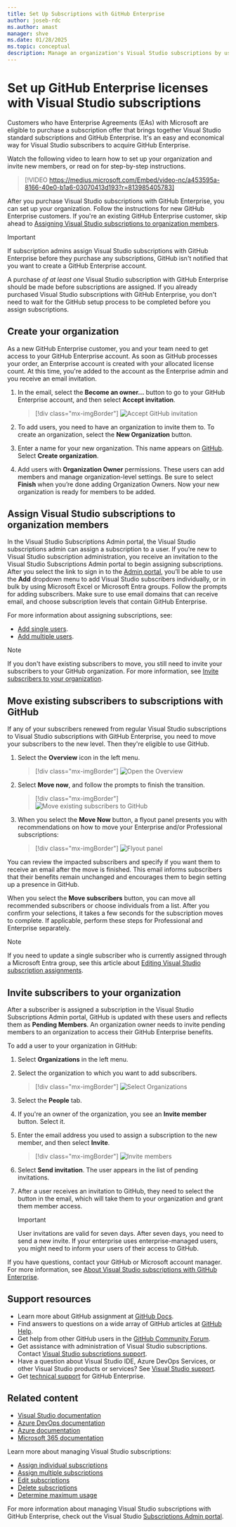 ```yaml
---
title: Set Up Subscriptions with GitHub Enterprise
author: joseb-rdc
ms.author: amast
manager: shve
ms.date: 01/28/2025
ms.topic: conceptual
description: Manage an organization's Visual Studio subscriptions by using GitHub Enterprise. Assign subscriptions to organization members and move subscribers.
---
```


# Set up GitHub Enterprise licenses with Visual Studio subscriptions

Customers who have Enterprise Agreements (EAs) with Microsoft are eligible to purchase a subscription offer that brings together Visual Studio standard subscriptions and GitHub Enterprise. It's an easy and economical way for Visual Studio subscribers to acquire GitHub Enterprise.

Watch the following video to learn how to set up your organization and invite new members, or read on for step-by-step instructions.

> [!VIDEO https://medius.microsoft.com/Embed/video-nc/a453595a-8166-40e0-b1a6-03070413d193?r=813985405783]

After you purchase Visual Studio subscriptions with GitHub Enterprise, you can set up your organization. Follow the instructions for new GitHub Enterprise customers. If you're an existing GitHub Enterprise customer, skip ahead to [Assigning Visual Studio subscriptions to organization members](#assign-visual-studio-subscriptions-to-organization-members).

> [!IMPORTANT]
> If subscription admins assign Visual Studio subscriptions with GitHub Enterprise before they purchase any subscriptions, GitHub isn't notified that you want to create a GitHub Enterprise account. 
>
> A purchase *of at least one* Visual Studio subscription with GitHub Enterprise should be made before subscriptions are assigned. If you already purchased Visual Studio subscriptions with GitHub Enterprise, you don't need to wait for the GitHub setup process to be completed before you assign subscriptions.

## Create your organization

As a new GitHub Enterprise customer, you and your team need to get access to your GitHub Enterprise account. As soon as GitHub processes your order, an Enterprise account is created with your allocated license count. At this time, you're added to the account as the Enterprise admin and you receive an email invitation.

1. In the email, select the **Become an owner...** button to go to your GitHub Enterprise account, and then select **Accept invitation**.
   > [!div class="mx-imgBorder"]
   > ![Accept GitHub invitation](_img/assign-github/become-an-owner.png "Screenshot of invitation to become an owner. Pointer is hovering over Become an owner of Contoso button.")

0. To add users, you need to have an organization to invite them to. To create an organization, select the **New Organization** button.

0. Enter a name for your new organization. This name appears on [GitHub](https://github.com/). Select **Create organization**.

0. Add users with **Organization Owner** permissions. These users can add members and manage organization-level settings. Be sure to select **Finish** when you’re done adding Organization Owners. Now your new organization is ready for members to be added.

## Assign Visual Studio subscriptions to organization members

In the Visual Studio Subscriptions Admin portal, the Visual Studio subscriptions admin can assign a subscription to a user. If you’re new to Visual Studio subscription administration, you receive an invitation to the Visual Studio Subscriptions Admin portal to begin assigning subscriptions. After you select the link to sign in to the [Admin portal](https://manage.visualstudio.com), you’ll be able to use the **Add** dropdown menu to add Visual Studio subscribers individually, or in bulk by using Microsoft Excel or Microsoft Entra groups. Follow the prompts for adding subscribers. Make sure to use email domains that can receive email, and choose subscription levels that contain GitHub Enterprise.

For more information about assigning subscriptions, see:
* [Add single users](assign-license.md).
* [Add multiple users](assign-license-bulk.md).

> [!NOTE]
> If you don't have existing subscribers to move, you still need to invite your subscribers to your GitHub organization. For more information, see [Invite subscribers to your organization](#invite-subscribers-to-your-organization).

## Move existing subscribers to subscriptions with GitHub

If any of your subscribers renewed from regular Visual Studio subscriptions to Visual Studio subscriptions with GitHub Enterprise, you need to move your subscribers to the new level. Then they're eligible to use GitHub.

1. Select the **Overview** icon in the left menu.
   > [!div class="mx-imgBorder"]
   > ![Open the Overview](_img/assign-github/overview.png "Screenshot of the tools icons of the manage subscribers page. The overview button is highlighted.")
0. Select **Move now**, and follow the prompts to finish the transition.
   > [!div class="mx-imgBorder"]
   > ![Move existing subscribers to GitHub](_img/assign-github/move-now.png "Screenshot of the message asking owners to move subscribers to the new subscriptions with GitHub.")
0. When you select the **Move Now** button, a flyout panel presents you with recommendations on how to move your Enterprise and/or Professional subscriptions:
   > [!div class="mx-imgBorder"]
   > ![Flyout panel](_img/assign-github/fly-out.png "Screenshot of the dialog that shows the current and suggested subscriber allocations. Move subscriptions is selected in the drop down menu.")

You can review the impacted subscribers and specify if you want them to receive an email after the move is finished. This email informs subscribers that their benefits remain unchanged and encourages them to begin setting up a presence in GitHub.

When you select the **Move subscribers** button, you can move all recommended subscribers or choose individuals from a list. After you confirm your selections, it takes a few seconds for the subscription moves to complete. If applicable, perform these steps for Professional and Enterprise separately.

> [!NOTE]
> If you need to update a single subscriber who is currently assigned through a Microsoft Entra group, see this article about [Editing Visual Studio subscription assignments](/visualstudio/subscriptions/edit-license).

## Invite subscribers to your organization

After a subscriber is assigned a subscription in the Visual Studio Subscriptions Admin portal, GitHub is updated with these users and reflects them as **Pending Members**. An organization owner needs to invite pending members to an organization to access their GitHub Enterprise benefits.

To add a user to your organization in GitHub:

1. Select **Organizations** in the left menu.
0. Select the organization to which you want to add subscribers.
   > [!div class="mx-imgBorder"]
   > ![Select Organizations](_img/assign-github/organizations.png "Screenshot of left menu in GitHub. Organizations is highlighted.")
0. Select the **People** tab.
0. If you're an owner of the organization, you see an **Invite member** button. Select it.
0. Enter the email address you used to assign a subscription to the new member, and then select **Invite**.
   > [!div class="mx-imgBorder"]
   > ![Invite members](_img/assign-github/invite-member.png "Screenshot of dialog for inviting new members to your organization.")
0. Select **Send invitation**. The user appears in the list of pending invitations.
0. After a user receives an invitation to GitHub, they need to select the button in the email, which will take them to your organization and grant them member access.

   > [!IMPORTANT]
   > User invitations are valid for seven days. After seven days, you need to send a new invite. If your enterprise uses enterprise-managed users, you might need to inform your users of their access to GitHub.

If you have questions, contact your GitHub or Microsoft account manager. For more information, see [About Visual Studio subscriptions with GitHub Enterprise](https://aka.ms/GHEandVSS).

## Support resources

* Learn more about GitHub assignment at [GitHub Docs](https://docs.github.com/en/enterprise-cloud@latest/billing/managing-licenses-for-visual-studio-subscriptions-with-github-enterprise/about-visual-studio-subscriptions-with-github-enterprise).
* Find answers to questions on a wide array of GitHub articles at [GitHub Help](https://help.github.com/en).
* Get help from other GitHub users in the [GitHub Community Forum](https://github.community/).
* Get assistance with administration of Visual Studio subscriptions. Contact [Visual Studio subscriptions support](https://aka.ms/vsadminhelp).
* Have a question about Visual Studio IDE, Azure DevOps Services, or other Visual Studio products or services? See [Visual Studio support](https://visualstudio.microsoft.com/support/).
* Get [technical support](https://support.microsoft.com/supportforbusiness/productselection?sapId=b77fe80f-5417-80bd-4b2a-275cf0018c24) for GitHub Enterprise.

## Related content

* [Visual Studio documentation](/visualstudio/)
* [Azure DevOps documentation](/azure/devops/)
* [Azure documentation](/azure/)
* [Microsoft 365 documentation](/microsoft-365/)

Learn more about managing Visual Studio subscriptions:

* [Assign individual subscriptions](assign-license.md)
* [Assign multiple subscriptions](assign-license-bulk.md)
* [Edit subscriptions](edit-license.md)
* [Delete subscriptions](delete-license.md)
* [Determine maximum usage](maximum-usage.md)

For more information about managing Visual Studio subscriptions with GitHub Enterprise, check out the Visual Studio [Subscriptions Admin portal](https://visualstudio.microsoft.com/subscriptions-administration/).
